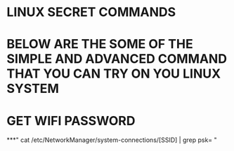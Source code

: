 # LINUX SECRET COMMANDS 

# BELOW ARE THE SOME OF THE SIMPLE AND ADVANCED COMMAND THAT YOU CAN TRY ON YOU LINUX SYSTEM





# GET WIFI PASSWORD
  ***" cat /etc/NetworkManager/system-connections/[SSID] | grep psk= "
